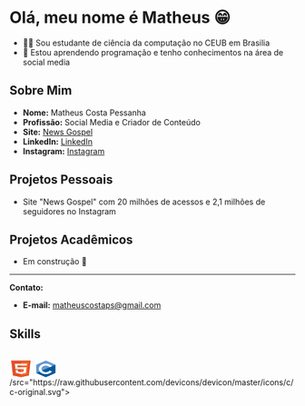 # Olá, meu nome é Matheus 😁

- 👨‍🎓 Sou estudante de ciência da computação no CEUB em Brasilia 
- 🧠 Estou aprendendo programação e tenho conhecimentos na área de social media 

## Sobre Mim

- **Nome:** Matheus Costa Pessanha
- **Profissão:** Social Media e Criador de Conteúdo
- **Site:** [News Gospel](https://newsgospel.com.br)
- **LinkedIn:** [LinkedIn](https://linkedin.com/in/matheuscostaps)
- **Instagram:** [Instagram](https://instagram.com/matheuscostaw)

## Projetos Pessoais 

- Site "News Gospel" com 20 milhões de acessos e 2,1 milhões de seguidores no Instagram
  
## Projetos Acadêmicos 
- Em construção 🚧

---

**Contato:**
- **E-mail:** matheuscostaps@gmail.com

## Skills
 <div style="display:inlice_block"><br>
  <img align="center" alt="Lucas-HTML" height="30" width="40" src="https://raw.githubusercontent.com/devicons/devicon/master/icons/html5/html5-original.svg"> 
  <img align="center" alt="Alysson-C" height="30" width="40" src="https://raw.githubusercontent.com/devicons/devicon/master/icons/c/c-original.svg">/src="https://raw.githubusercontent.com/devicons/devicon/master/icons/c/c-original.svg">
